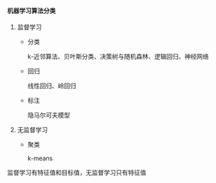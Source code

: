 #### 机器学习算法分类

1. 监督学习

   - 分类

     k-近邻算法、贝叶斯分类、决策树与随机森林、逻辑回归、神经网络

   - 回归

     线性回归、岭回归

   - 标注

     隐马尔可夫模型

2. 无监督学习

   - 聚类

     k-means



监督学习有特征值和目标值，无监督学习只有特征值